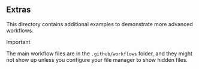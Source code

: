 
## Extras

This directory contains additional examples to demonstrate more advanced workflows.

> [!IMPORTANT]
> The main workflow files are in the `.github/workflows` folder, and they might not show up unless you configure your file manager to show hidden files.
